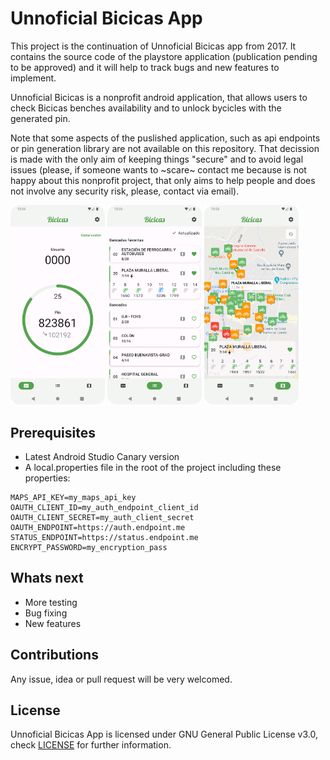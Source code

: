 # Unnoficial Bicicas App
This project is the continuation of Unnoficial Bicicas app from 2017. It contains the source code of the playstore application (publication pending to be approved) and it will help to track bugs and new features to implement.

Unnoficial Bicicas is a nonprofit android application, that allows users to check Bicicas benches availability and to unlock bycicles with the generated pin.

Note that some aspects of the puslished application, such as api endpoints or pin generation library are not available on this repository. That decission is made with the only aim of keeping things "secure" and to avoid legal issues (please, if someone wants to ~scare~ contact me because is not happy about this nonprofit project, that only aims to help people and does not involve any security risk, please, contact via email).

<img src="https://github.com/VBelles/bicicas-app/blob/master/media/pin.png" width="30%"></img> <img src="https://github.com/VBelles/bicicas-app/blob/master/media/list.png" width="30%"></img> <img src="https://github.com/VBelles/bicicas-app/blob/master/media/map.png" width="30%"></img> 

## Prerequisites
* Latest Android Studio Canary version
* A local.properties file in the root of the project including these properties: 
``` properties
MAPS_API_KEY=my_maps_api_key
OAUTH_CLIENT_ID=my_auth_endpoint_client_id
OAUTH_CLIENT_SECRET=my_auth_client_secret
OAUTH_ENDPOINT=https://auth.endpoint.me
STATUS_ENDPOINT=https://status.endpoint.me
ENCRYPT_PASSWORD=my_encryption_pass
```

## Whats next
* More testing
* Bug fixing
* New features

## Contributions
Any issue, idea or pull request will be very welcomed.

## License
Unnoficial Bicicas App is licensed under GNU General Public License v3.0, check [LICENSE](https://github.com/VBelles/bicicas-app/blob/master/LICENSE) for further information.
